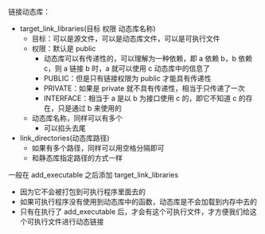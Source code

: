 链接动态库：
- target_link_libraries(目标 权限 动态库名称)
	- 目标：可以是源文件，可以是动态库文件，可以是可执行文件
	- 权限：默认是 public
		- 动态库可以有传递性的，可以理解为一种依赖，即 a 依赖 b，b 依赖 c，则 a 链接 b 时，a 就可以使用 c 动态库中的信息了
		- PUBLIC：但是只有链接权限为 public 才能具有传递性
		- PRIVATE：如果是 private 就不具有传递性，相当于只传递了一次
		- INTERFACE：相当于 a 是以 b 为接口使用 c 的，即它不知道 c 的存在，只是通过 b 来使用的
	- 动态库名称，同样可以有多个
		- 可以掐头去尾
- link_directories(动态库路径)
	- 如果有多个路径，同样可以用空格分隔即可
	- 和静态库指定路径的方式一样

一般在 add_executable 之后添加 target_link_libraries
- 因为它不会被打包到可执行程序里面去的
- 如果可执行程序没有使用到动态库中的函数，动态库是不会加载到内存中去的
- 只有在执行了 add_executable 后，才会有这个可执行文件，才方便我们给这个可执行文件进行动态链接